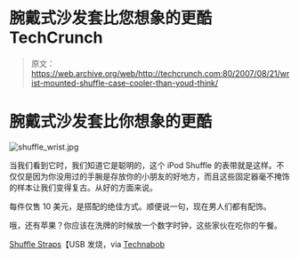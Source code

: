 # 腕戴式沙发套比您想象的更酷 TechCrunch

> 原文：<https://web.archive.org/web/http://techcrunch.com:80/2007/08/21/wrist-mounted-shuffle-case-cooler-than-youd-think/>

# 腕戴式沙发套比你想象的更酷

![shuffle_wrist.jpg](img/7405c2f794940fcd28039ed5013070d1.png)

当我们看到它时，我们知道它是聪明的，这个 iPod Shuffle 的表带就是这样。不仅仅是因为你没用过的手腕是存放你的小朋友的好地方，而且这些固定器毫不掩饰的样本让我们变得复古。从好的方面来说。

每件仅售 10 美元，是搭配的绝佳方式。顺便说一句，现在男人们都有配饰。

哦，还有苹果？你应该在洗牌的时候放一个数字时钟，这些家伙在吃你的午餐。

[Shuffle Straps](https://web.archive.org/web/20220929123703/http://www.usbfever.com/index_eproduct_view.php?products_id=284)【USB 发烧，via [Technabob](https://web.archive.org/web/20220929123703/http://technabob.com/blog/2007/08/20/wear-your-ipod-shuffle-like-a-watch/)
